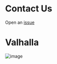 # Contact Us
Open an [issue](https://github.com/valhalla-organization/.github)

# Valhalla
![image](https://user-images.githubusercontent.com/100146613/161426762-6ffc96f6-5ae6-4148-9c12-15915778c28c.png)
